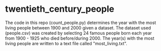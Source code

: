 # twentieth_century_people
The code in this repo (count_people.py) determines the year with the most living people between 1900 and 2000 given a dataset. The dataset used (people.csv) was created by selecting 24 famous people born each year from 1900 - 1925 who died before/during 2000. The year(s) with the most living people are written to a text file called "most_living.txt".
